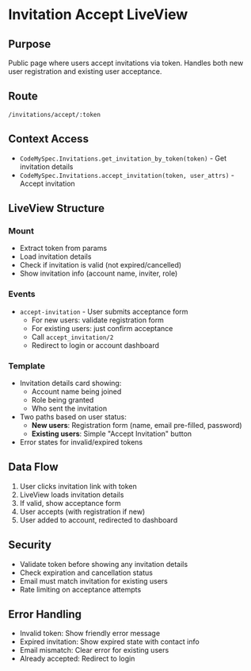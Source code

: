 # Invitation Accept LiveView

## Purpose
Public page where users accept invitations via token. Handles both new user registration and existing user acceptance.

## Route
`/invitations/accept/:token`

## Context Access
- `CodeMySpec.Invitations.get_invitation_by_token(token)` - Get invitation details
- `CodeMySpec.Invitations.accept_invitation(token, user_attrs)` - Accept invitation

## LiveView Structure

### Mount
- Extract token from params
- Load invitation details
- Check if invitation is valid (not expired/cancelled)
- Show invitation info (account name, inviter, role)

### Events
- `accept-invitation` - User submits acceptance form
  - For new users: validate registration form
  - For existing users: just confirm acceptance
  - Call `accept_invitation/2`
  - Redirect to login or account dashboard

### Template
- Invitation details card showing:
  - Account name being joined
  - Role being granted
  - Who sent the invitation
- Two paths based on user status:
  - **New users**: Registration form (name, email pre-filled, password)
  - **Existing users**: Simple "Accept Invitation" button
- Error states for invalid/expired tokens

## Data Flow
1. User clicks invitation link with token
2. LiveView loads invitation details
3. If valid, show acceptance form
4. User accepts (with registration if new)
5. User added to account, redirected to dashboard

## Security
- Validate token before showing any invitation details
- Check expiration and cancellation status
- Email must match invitation for existing users
- Rate limiting on acceptance attempts

## Error Handling
- Invalid token: Show friendly error message
- Expired invitation: Show expired state with contact info
- Email mismatch: Clear error for existing users
- Already accepted: Redirect to login